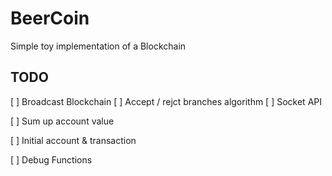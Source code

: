 # BeerCoin

Simple toy implementation of a Blockchain

## TODO

[ ] Broadcast Blockchain 
[ ] Accept / rejct branches algorithm
[ ] Socket API

[ ] Sum up account value

[ ] Initial account & transaction

[ ] Debug Functions
